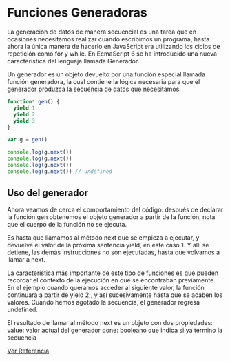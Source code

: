 # Funciones Generadoras

La generación de datos de manera secuencial es una tarea que en ocasiones necesitamos realizar cuando escribimos un programa, hasta ahora la única manera de hacerlo en JavaScript era utilizando los ciclos de repetición como for y while. En EcmaScript 6 se ha introducido una nueva característica del lenguaje llamada Generador.

Un generador es un objeto devuelto por una función especial llamada función generadora, la cual contiene la lógica necesaria para que el generador produzca la secuencia de datos que necesitamos.

```javascript
function* gen() {
  yield 1
  yield 2
  yield 3
}

var g = gen()

console.log(g.next())
console.log(g.next())
console.log(g.next())
console.log(g.next()) // undefined
```

## Uso del generador

Ahora veamos de cerca el comportamiento del código: después de declarar la función gen obtenemos el objeto generador a partir de la función, nota que el cuerpo de la función no se ejecuta.

Es hasta que llamamos al método next que se empieza a ejecutar, y devuelve el valor de la próxima sentencia yield, en este caso 1. Y allí se detiene, las demás instrucciones no son ejecutadas, hasta que volvamos a llamar a next.

La característica más importante de este tipo de funciones es que pueden recordar el contexto de la ejecución en que se encontraban previamente. En el ejemplo cuando queramos acceder al siguiente valor, la función continuará a partir de yield 2;, y así sucesivamente hasta que se acaben los valores. Cuando hemos agotado la secuencia, el generador regresa undefined.

El resultado de llamar al método next es un objeto con dos propiedades:
value: valor actual del generador
done: booleano que indica si ya termino la secuencia

[Ver Referencia](https://www.google.es/search?rlz=1C5CHFA_enES791ES791&ei=bRrQW_PJHYvWgQbj4r6YBQ&q=funciones+generadoaeas+js&oq=funciones+generadoaeas+js&gs_l=psy-ab.3..0i13k1.2119.2437.0.2645.3.3.0.0.0.0.189.408.0j3.3.0....0...1c.1.64.psy-ab..0.3.408...0i13i30k1.0.FVsZiGc_6RY)
